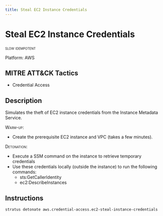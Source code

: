 ```yaml
---
title: Steal EC2 Instance Credentials
---
```


# Steal EC2 Instance Credentials

 <span class="smallcaps w3-badge w3-orange w3-round w3-text-sand" title="This attack technique might be slow to warm up or detonate">slow</span> 
 <span class="smallcaps w3-badge w3-blue w3-round w3-text-white" title="This attack technique can be detonated multiple times">idempotent</span> 

Platform: AWS

## MITRE ATT&CK Tactics


- Credential Access

## Description


Simulates the theft of EC2 instance credentials from the Instance Metadata Service.

<span style="font-variant: small-caps;">Warm-up</span>:

- Create the prerequisite EC2 instance and VPC (takes a few minutes).

<span style="font-variant: small-caps;">Detonation</span>:

- Execute a SSM command on the instance to retrieve temporary credentials
- Use these credentials locally (outside the instance) to run the following commands:
	- sts:GetCallerIdentity
	- ec2:DescribeInstances


## Instructions

```bash title="Detonate with Stratus Red Team"
stratus detonate aws.credential-access.ec2-steal-instance-credentials
```